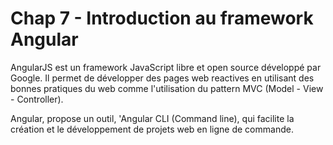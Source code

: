 # Chap 7 - Introduction au framework Angular

AngularJS est un framework JavaScript libre et open source développé par Google. Il permet de développer des pages web reactives en utilisant des bonnes pratiques du web comme l'utilisation du pattern MVC \(Model - View - Controller\).

Angular, propose un outil, 'Angular CLI \(Command line\), qui facilite la création et le développement de projets web en ligne de commande.

